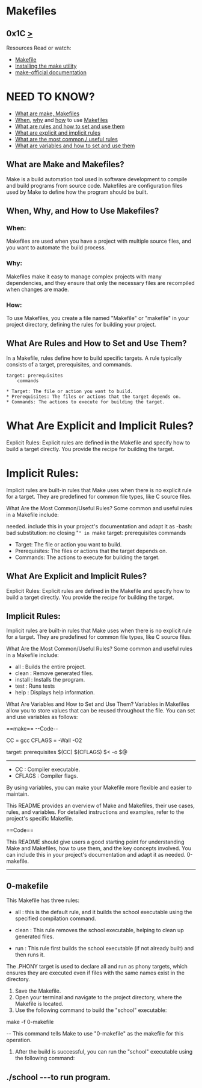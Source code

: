 # Makefiles
[]() 0x1C [>](https://github.com/TheeKingZa/alx-low_level_programming/blob/master/0x1E-search_algorithms/README.md)
----

Resources
Read or watch:

* [Makefile](https://opensource.com/article/18/8/what-how-makefile)
* [Installing the make utility](https://www.geeksforgeeks.org/how-to-install-make-on-ubuntu/)
* [make-official documentation](https://www.gnu.org/software/make/manual/html_node/)

# NEED TO KNOW?
* [What are make, Makefiles](#what-are-make-and-makefiles)
* [When](#when), [why](#why) and [how](#how) to use [Makefiles](#when-why-and-how-to-use-makefiles)
* [What are rules and how to set and use them](#what-are-rules-and-how-to-set-and-use-them)
* [What are explicit and implicit rules]()
* [What are the most common / useful rules]()
* [What are variables and how to set and use them]()

## What are Make and Makefiles?

Make is a build automation tool used in software development to compile and build programs from source code. Makefiles are configuration files used by Make to define how the program should be built.

## When, Why, and How to Use Makefiles?

### When:
Makefiles are used when you have a project with multiple source files, and you want to automate the build process.

### Why:
Makefiles make it easy to manage complex projects with many dependencies, and they ensure that only the necessary files are recompiled when changes are made.

### How:
To use Makefiles, you create a file named "Makefile" or "makefile" in your project directory, defining the rules for building your project.

## What Are Rules and How to Set and Use Them?

In a Makefile, rules define how to build specific targets. A rule typically consists of a target, prerequisites, and commands.

```make
target: prerequisites
    commands

* Target: The file or action you want to build.
* Prerequisites: The files or actions that the target depends on.
* Commands: The actions to execute for building the target.
```

# What Are Explicit and Implicit Rules?
Explicit Rules:
Explicit rules are defined in the Makefile and specify how to build a target directly. You provide the recipe for building the target.

# Implicit Rules:
Implicit rules are built-in rules that Make uses when there is no explicit rule for a target. They are predefined for common file types, like C source files.

What Are the Most Common/Useful Rules?
Some common and useful rules in a Makefile include:

needed. include this in your project's documentation and adapt it as
-bash: bad substitution: no closing "`" in `make
target: prerequisites
    commands

* Target: The file or action you want to build.
* Prerequisites: The files or actions that the target depends on.
* Commands: The actions to execute for building the target.

## What Are Explicit and Implicit Rules?

Explicit Rules:
Explicit rules are defined in the Makefile and specify how to build a target directly. You provide the recipe for building the target.

## Implicit Rules:

Implicit rules are built-in rules that Make uses when there is no explicit rule for a target. They are predefined for common file types, like C source files.

What Are the Most Common/Useful Rules?
Some common and useful rules in a Makefile include:

* all : Builds the entire project.
* clean : Remove generated files.
* install : Installs the program.
* test : Runs tests
* help : Displays help information.

What Are Variables and How to Set and Use Them?
Variables in Makefiles allow you to store values that can be reused throughout the file. You can set and use variables as follows:

==make==
--Code--

CC = gcc
CFLAGS = -Wall -O2

target: prerequisites
    $(CC) $(CFLAGS) $< -o $@

-----

* CC : Compiler executable.
* CFLAGS : Compiler flags.

By using variables, you can make your Makefile more flexible and easier to maintain.

This README provides an overview of Make and Makefiles, their use cases, rules, and variables. For detailed instructions and examples, refer to the project's specific Makefile.

==Code==

This README should give users a good starting point for understanding Make and Makefiles, how to use them, and the key concepts involved. You can include this in your project's documentation and adapt it as needed.
0-makefile.

---------------------------------------------------------


0-makefile
-----------

This Makefile has three rules:

* all : this is the default rule, and it builds the school executable using the specified compilation command.

* clean : This rule removes the school executable, helping to clean up generated files.

* run : This rule first builds the school executable (if not already built) and then runs it.

The .PHONY target is used to declare all and run as phony targets, which ensures they are executed even if files with the same names exist in the directory.

1. Save the Makefile.
2. Open your terminal and navigate to the project directory, where the Makefile is located.
3. Use the following command to build the "school" executable:

make -f 0-makefile

-- This command tells Make to use "0-makefile" as the makefile for this operation.

1. After the build is successful, you can run the "school" executable using the following command:

./school
---to run program.
-------------------------------------------------------------------
